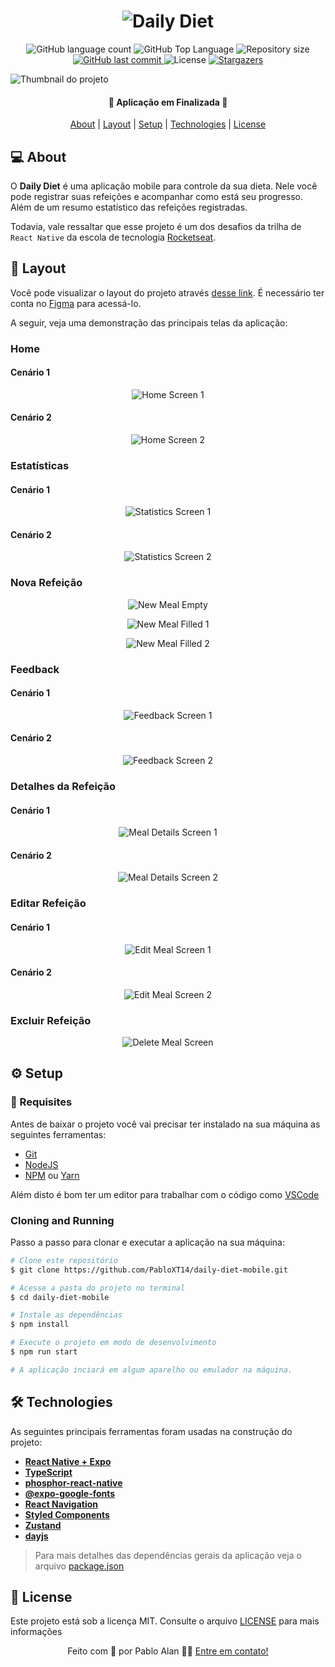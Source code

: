 <h1 align="center">
  <img
    src=".github/daily-diet-logo.svg"
    title="Daily Diet"
    alt="Daily Diet"
    style="background-color: white;"
  />
</h1>

<p align="center">
  <img alt="GitHub language count" src="https://img.shields.io/github/languages/count/pabloxt14/daily-diet-mobile">

  <img alt="GitHub Top Language" src="https://img.shields.io/github/languages/top/pabloxt14/daily-diet-mobile" />

  <img alt="Repository size" src="https://img.shields.io/github/repo-size/pabloxt14/daily-diet-mobile">
  
  <a href="https://github.com/pabloxt14/daily-diet-mobile/commits/master">
    <img alt="GitHub last commit" src="https://img.shields.io/github/last-commit/pabloxt14/daily-diet-mobile">
  </a>
    
   <img alt="License" src="https://img.shields.io/badge/license-MIT-blue">

   <a href="https://github.com/pabloxt14/daily-diet-mobile/stargazers">
    <img alt="Stargazers" src="https://img.shields.io/github/stars/pabloxt14/daily-diet-mobile?style=social">
  </a>
</p>

<p>
  <img src=".github/thumbnail.png" alt="Thumbnail do projeto" />
</p>

<h4 align="center"> 
  🚀 Aplicação em Finalizada 🚀
</h4>

<p align="center">
 <a href="#-about">About</a> | 
 <a href="#-layout">Layout</a> | 
 <a href="#-setup">Setup</a> | 
 <a href="#-technologies">Technologies</a> | 
 <a href="#-license">License</a>
</p>


## 💻 About

O **Daily Diet** é uma aplicação mobile para controle da sua dieta. Nele você pode registrar suas refeições e acompanhar como está seu progresso. Além de um resumo estatístico das refeições registradas.

Todavia, vale ressaltar que esse projeto é um dos desafios da trilha de `React Native` da escola de tecnologia [Rocketseat](https://www.rocketseat.com.br/).


<!-- ## 🔗 Deploy

O deploy da aplicação pode ser acessada através da seguinte URL base: https://pabloxt14-nlw-expert-notes.vercel.app/ -->


## 🎨 Layout

Você pode visualizar o layout do projeto através [desse link](https://www.figma.com/community/file/1218573349379609244). É necessário ter conta no [Figma](https://www.figma.com/) para acessá-lo.

A seguir, veja uma demonstração das principais telas da aplicação:

### Home

#### Cenário 1

<p align="center">
  <img
    src=".github/screens/home-01.png"
    alt="Home Screen 1"
    title="Home Screen 1"
    width="auto"
  />
</p>

#### Cenário 2

<p align="center">
  <img
    src=".github/screens/home-02.png"
    alt="Home Screen 2"
    title="Home Screen 2"
    width="auto"
  />
</p>

### Estatísticas

#### Cenário 1

<p align="center">
  <img
    src=".github/screens/statistics-01.png"
    alt="Statistics Screen 1"
    title="Statistics Screen 1"
    width="auto"
  />
</p>

#### Cenário 2

<p align="center">
  <img
    src=".github/screens/statistics-02.png"
    alt="Statistics Screen 2"
    title="Statistics Screen 2"
    width="auto"
  />
</p>

### Nova Refeição

<p align="center">
  <img
    src=".github/screens/new-meal-empty.png"
    alt="New Meal Empty"
    title="New Meal Empty"
    width="auto"
  />
</p>

<p align="center">
  <img
    src=".github/screens/new-meal-filled-01.png"
    alt="New Meal Filled 1"
    title="New Meal Filled 1"
    width="auto"
  />
</p>

<p align="center">
  <img
    src=".github/screens/new-meal-filled-02.png"
    alt="New Meal Filled 2"
    title="New Meal Filled 2"
    width="auto"
  />
</p>

### Feedback

#### Cenário 1

<p align="center">
  <img
    src=".github/screens/feedback-01.png"
    alt="Feedback Screen 1"
    title="Feedback Screen 1"
    width="auto"
  />
</p>

#### Cenário 2

<p align="center">
  <img
    src=".github/screens/feedback-02.png"
    alt="Feedback Screen 2"
    title="Feedback Screen 2"
    width="auto"
  />
</p>

### Detalhes da Refeição

#### Cenário 1

<p align="center">
  <img
    src=".github/screens/meal-details-01.png"
    alt="Meal Details Screen 1"
    title="Meal Details Screen 1"
    width="auto"
  />
</p>

#### Cenário 2

<p align="center">
  <img
    src=".github/screens/meal-details-02.png"
    alt="Meal Details Screen 2"
    title="Meal Details Screen 2"
    width="auto"
  />
</p>

### Editar Refeição

#### Cenário 1

<p align="center">
  <img
    src=".github/screens/edit-meal-01.png"
    alt="Edit Meal Screen 1"
    title="Edit Meal Screen 1"
    width="auto"
  />
</p>

#### Cenário 2

<p align="center">
  <img
    src=".github/screens/edit-meal-02.png"
    alt="Edit Meal Screen 2"
    title="Edit Meal Screen 2"
    width="auto"
  />
</p>

### Excluir Refeição

<p align="center">
  <img
    src=".github/screens/delete-meal.png"
    alt="Delete Meal Screen"
    title="Delete Meal Screen"
    width="auto"
  />
</p>

## ⚙ Setup

### 📝 Requisites

Antes de baixar o projeto você vai precisar ter instalado na sua máquina as seguintes ferramentas:

* [Git](https://git-scm.com)
* [NodeJS](https://nodejs.org/en/)
* [NPM](https://www.npmjs.com/) ou [Yarn](https://yarnpkg.com/) 

Além disto é bom ter um editor para trabalhar com o código como [VSCode](https://code.visualstudio.com/)

### Cloning and Running

Passo a passo para clonar e executar a aplicação na sua máquina:

```bash
# Clone este repositório
$ git clone https://github.com/PabloXT14/daily-diet-mobile.git

# Acesse a pasta do projeto no terminal
$ cd daily-diet-mobile

# Instale as dependências
$ npm install

# Execute o projeto em modo de desenvolvimento
$ npm run start

# A aplicação inciará em algum aparelho ou emulador na máquina.
```


## 🛠 Technologies

As seguintes principais ferramentas foram usadas na construção do projeto:

- **[React Native + Expo](https://vitejs.dev/)**
- **[TypeScript](https://www.typescriptlang.org/)**
- **[phosphor-react-native](https://github.com/duongdev/phosphor-react-native#readme)**
- **[@expo-google-fonts](https://docs.expo.dev/develop/user-interface/fonts/#with-usefonts-hook-1)**
- **[React Navigation](https://reactnavigation.org/)**
- **[Styled Components](https://styled-components.com/docs/basics#react-native)**
- **[Zustand](https://zustand-demo.pmnd.rs/)**
- **[dayjs](https://day.js.org/)**

> Para mais detalhes das dependências gerais da aplicação veja o arquivo [package.json](./package.json)


## 📝 License

Este projeto está sob a licença MIT. Consulte o arquivo [LICENSE](./LICENSE) para mais informações

<p align="center">
  Feito com 💜 por Pablo Alan 👋🏽 <a href="https://www.linkedin.com/in/pabloalan/" target="_blank">Entre em contato!</a>  
</p>
